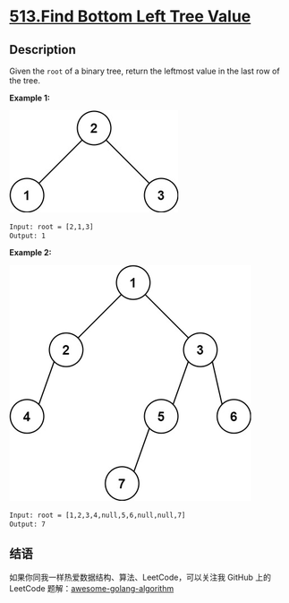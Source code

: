 # [513.Find Bottom Left Tree Value][title]

## Description
Given the `root` of a binary tree, return the leftmost value in the last row of the tree.

**Example 1:**  

![example1](./tree1.jpg)

```
Input: root = [2,1,3]
Output: 1
```

**Example 2:**  

![example2](./tree2.jpg)

```
Input: root = [1,2,3,4,null,5,6,null,null,7]
Output: 7
```

## 结语

如果你同我一样热爱数据结构、算法、LeetCode，可以关注我 GitHub 上的 LeetCode 题解：[awesome-golang-algorithm][me]

[title]: https://leetcode.com/problems/find-bottom-left-tree-value/
[me]: https://github.com/kylesliu/awesome-golang-algorithm
